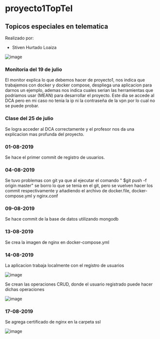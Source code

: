 # proyecto1TopTel

## Topicos especiales en telematica

Realizado por:
- Stiven Hurtado Loaiza


![image](https://user-images.githubusercontent.com/30469862/63234944-36b18100-c1fd-11e9-9627-99f1158fded5.png)

### Monitoria del 19 de julio
El monitor explica lo que debemos hacer de proyecto1, nos indica que trabajemos con docker y docker compose, despliega una aplicacion para darnos un ejemplo, ademas nos indica cuales serian las herramientas que podriamos usar (MEAN) para desarrollar el proyecto.
Este dia se accede al DCA pero en mi caso no tenia la ip ni la contraseña de la vpn por lo cual no se puede probar.

### Clase del 25 de julio
Se logra acceder al DCA correctamente y el profesor nos da una explicacion mas profunda del proyecto.

### 01-08-2019
Se hace el primer commit de registro de usuarios.

### 04-08-2019
Se tuvo problemas con git ya que al ejecutar el comando " $git push -f origin master" se borro lo que se tenia en el git, pero se vuelven hacer los commit respectivamente y añadiendo el archivo de docker.file, docker-compose.yml y nginx.conf

### 09-08-2019
Se hace commit de la base de datos utilizando mongodb

### 13-08-2019
Se crea la imagen de nginx en docker-compose.yml

### 14-08-2019
La aplicacion trabaja localmente con el registro de usuarios 

![image](https://user-images.githubusercontent.com/30469862/63234040-0f58b500-c1f9-11e9-90d1-d880207d63dd.png)

Se crean las operaciones CRUD, donde el usuario registrado puede hacer dichas operaciones 

![image](https://user-images.githubusercontent.com/30469862/63234608-9b6bdc00-c1fb-11e9-9d9b-bf80a63e4abd.png)

### 17-08-2019
Se agrega certificado de nginx en la carpeta ssl

![image](https://user-images.githubusercontent.com/30469862/63234881-e6d2ba00-c1fc-11e9-8a49-2162116c21c4.png)




